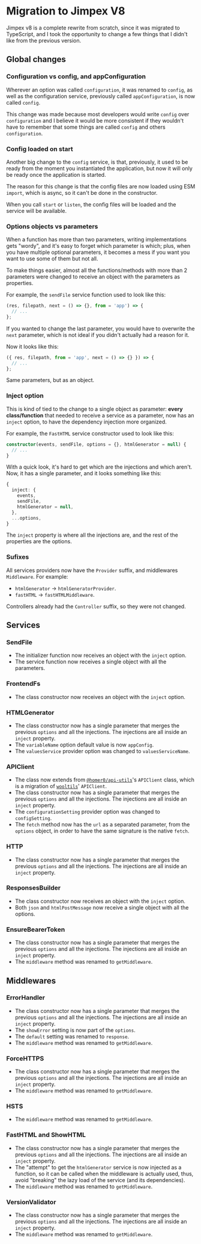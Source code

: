 # Migration to Jimpex V8

Jimpex v8 is a complete rewrite from scratch, since it was migrated to TypeScript, and I took the opportunity to change a few things that I didn't like from the previous version.

## Global changes

### Configuration vs config, and appConfiguration

Wherever an option was called `configuration`, it was renamed to `config`, as well as the configuration service, previously called `appConfiguration`, is now called `config`.

This change was made because most developers would write `config` over `configuration` and I believe it would be more consistent if they wouldn't have to remember that some things are called `config` and others `configuration`.

### Config loaded on start

Another big change to the `config` service, is that, previously, it used to be ready from the moment you instantiated the application, but now it will only be ready once the application is started.

The reason for this change is that the config files are now loaded using ESM `import`, which is async, so it can't be done in the constructor.

When you call `start` or `listen`, the config files will be loaded and the service will be available.

### Options objects vs parameters

When a function has more than two parameters, writing implementations gets "wordy", and it's easy to forget which parameter is which; plus, when you have multiple optional parameters, it becomes a mess if you want you want to use some of them but not all.

To make things easier, almost all the functions/methods with more than 2 parameters were changed to receive an object with the parameters as properties.

For example, the `sendFile` service function used to look like this:

```ts
(res, filepath, next = () => {}, from = 'app') => {
  // ...
};
```

If you wanted to change the last parameter, you would have to overwrite the `next` parameter, which is not ideal if you didn't actually had a reason for it.

Now it looks like this:

```ts
({ res, filepath, from = 'app', next = () => {} }) => {
  // ...
};
```

Same parameters, but as an object.

### Inject option

This is kind of tied to the change to a single object as parameter: **every class/function** that needed to receive a service as a parameter, now has an `inject` option, to have the dependency injection more organized.

For example, the `FastHTML` service constructor used to look like this:

```ts
constructor(events, sendFile, options = {}, htmlGenerator = null) {
  // ...
}
```

With a quick look, it's hard to get which are the injections and which aren't. Now, it has a single parameter, and it looks something like this:

```ts
{
  inject: {
    events,
    sendFile,
    htmlGenerator = null,
  },
  ...options,
}
```

The `inject` property is where all the injections are, and the rest of the properties are the options.

### Sufixes

All services providers now have the `Provider` suffix, and middlewares `Middleware`. For example:

- `htmlGenerator` -> `htmlGeneratorProvider`.
- `fastHTML` -> `fastHTMLMiddleware`.

Controllers already had the `Controller` suffix, so they were not changed.

## Services

### SendFile

- The initializer function now receives an object with the `inject` option.
- The service function now receives a single object with all the parameters.

### FrontendFs

- The class constructor now receives an object with the `inject` option.

### HTMLGenerator

- The class constructor now has a single parameter that merges the previous `options` and all the injections. The injections are all inside an `inject` property.
- The `variableName` option default value is now `appConfig`.
- The `valuesService` provider option was changed to `valuesServiceName`.

### APIClient

- The class now extends from [`@homer0/api-utils`](http://npmjs.com/package/@homer0/api-utils)'s `APIClient` class, which is a migration of [`wooltils`](http://npmjs.com/package/wootils)' `APIClient`.
- The class constructor now has a single parameter that merges the previous `options` and all the injections. The injections are all inside an `inject` property.
- The `configurationSetting` provider option was changed to `configSetting`.
- The `fetch` method now has the `url` as a separated parameter, from the `options` object, in order to have the same signature is the native `fetch`.

### HTTP

- The class constructor now has a single parameter that merges the previous `options` and all the injections. The injections are all inside an `inject` property.

### ResponsesBuilder

- The class constructor now receives an object with the `inject` option.
- Both `json` and `htmlPostMessage` now receive a single object with all the options.

### EnsureBearerToken

- The class constructor now has a single parameter that merges the previous `options` and all the injections. The injections are all inside an `inject` property.
- The `middleware` method was renamed to `getMiddleware`.

## Middlewares

### ErrorHandler

- The class constructor now has a single parameter that merges the previous `options` and all the injections. The injections are all inside an `inject` property.
- The `showError` setting is now part of the `options`.
- The `default` setting was renamed to `response`.
- The `middleware` method was renamed to `getMiddleware`.

### ForceHTTPS

- The class constructor now has a single parameter that merges the previous `options` and all the injections. The injections are all inside an `inject` property.
- The `middleware` method was renamed to `getMiddleware`.

### HSTS

- The `middleware` method was renamed to `getMiddleware`.

### FastHTML and ShowHTML

- The class constructor now has a single parameter that merges the previous `options` and all the injections. The injections are all inside an `inject` property.
- The "attempt" to get the `htmlGenerator` service is now injected as a function, so it can be called when the middleware is actually used, thus, avoid "breaking" the lazy load of the service (and its dependencies).
- The `middleware` method was renamed to `getMiddleware`.

### VersionValidator

- The class constructor now has a single parameter that merges the previous `options` and all the injections. The injections are all inside an `inject` property.
- The `middleware` method was renamed to `getMiddleware`.
